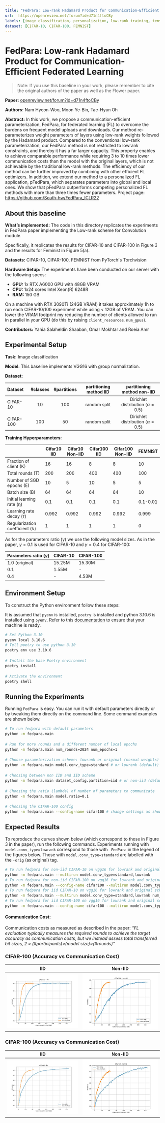 ```yaml
---
title: "FedPara: Low-rank Hadamard Product for Communication-Efficient Federated Learning"
url:  https://openreview.net/forum?id=d71n4ftoCBy
labels: [image classification, personalization, low-rank training, tensor decomposition]
dataset: [CIFAR-10, CIFAR-100, FEMNIST]
---
```


# FedPara: Low-rank Hadamard Product for Communication-Efficient Federated Learning 

> Note: If you use this baseline in your work, please remember to cite the original authors of the paper as well as the Flower paper.

**Paper:** [openreview.net/forum?id=d71n4ftoCBy](https://openreview.net/forum?id=d71n4ftoCBy)

**Authors:**  Nam Hyeon-Woo, Moon Ye-Bin, Tae-Hyun Oh

**Abstract:** In this work, we propose a communication-efficient parameterization, FedPara,
for federated learning (FL) to overcome the burdens on frequent model uploads
and downloads. Our method re-parameterizes weight parameters of layers using
low-rank weights followed by the Hadamard product. Compared to the conventional low-rank parameterization, our FedPara method is not restricted to lowrank constraints, and thereby it has a far larger capacity. This property enables to
achieve comparable performance while requiring 3 to 10 times lower communication costs than the model with the original layers, which is not achievable by
the traditional low-rank methods. The efficiency of our method can be further improved by combining with other efficient FL optimizers. In addition, we extend
our method to a personalized FL application, pFedPara, which separates parameters into global and local ones. We show that pFedPara outperforms competing
personalized FL methods with more than three times fewer parameters. Project
page: https://github.com/South-hw/FedPara_ICLR22



## About this baseline

**What’s implemented:**  The code in this directory replicates the experiments in FedPara paper implementing the Low-rank scheme for Convolution module.

Specifically, it replicates the results for CIFAR-10  and CIFAR-100  in Figure 3 and the results for Feminist in Figure 5(a).


**Datasets:**  CIFAR-10, CIFAR-100, FEMNIST from PyTorch's Torchvision

**Hardware Setup:** The experiments have been conducted on our server with the following specs:

- **GPU:** 1x RTX A6000 GPU with 48GB VRAM
- **CPU:** 1x24 cores Intel Xeon(R) 6248R
- **RAM:** 150 GB

On a machine with RTX 3090Ti (24GB VRAM) it takes approximately 1h to run each CIFAR-10/100 experiment while using < 12GB of VRAM. You can lower the VRAM footprint my reducing the number of clients allowed to run in parallel in your GPU (do this by raising `client_resources.num_gpus`).


**Contributors:** Yahia Salaheldin Shaaban, Omar Mokhtar and Roeia Amr 


## Experimental Setup

**Task:**  Image classification

**Model:**  This baseline implements VGG16 with group normalization.

**Dataset:** 

| Dataset  | #classes | #partitions |  partitioning method IID  | partitioning method non-IID  |
|:---------|:--------:|:-----------:|:----------------------:| :----------------------:|
| CIFAR-10  |    10    |     100     | random split | Dirichlet distribution ($\alpha=0.5$)|
| CIFAR-100  |   100    |     50     | random split| Dirichlet distribution ($\alpha=0.5$)|


**Training Hyperparameters:**

|   |   Cifar10 IID   | Cifar10 Non-IID      | Cifar100 IID     | Cifar100 Non-IID      | FEMNIST        |
|---|-------|-------|------|-------|----------|
| Fraction of client (K) | 16    | 16    | 8    | 8     | 10       |
| Total rounds (T) | 200   | 200   | 400  | 400   | 100      |
| Number of SGD epochs (E) | 10    | 5     | 10   | 5     | 5       |
| Batch size (B) | 64    | 64    | 64   | 64    | 10       |
| Initial learning rate (η) | 0.1   | 0.1   | 0.1  | 0.1   | 0.1-0.01      |
| Learning rate decay (τ) | 0.992 | 0.992 | 0.992| 0.992 | 0.999    |
| Regularization coefficient (λ) | 1     | 1     | 1    | 1     | 0        |

As for the parameters ratio ($\gamma$) we use the following model sizes. As in the paper, $\gamma=0.1$ is used for CIFAR-10 and $\gamma=0.4$ for CIFAR-100:

| Parameters ratio ($\gamma$) | CIFAR-10 | CIFAR-100 |
|----------|--------|--------|
| 1.0 (original) | 15.25M | 15.30M |
| 0.1      | 1.55M  | - |
| 0.4      | - | 4.53M  |

## Environment Setup
To construct the Python environment follow these steps:

It is assumed that `pyenv` is installed, `poetry` is installed and python 3.10.6 is installed using `pyenv`. Refer to this [documentation](https://flower.dev/docs/baselines/how-to-usef-baselines.html#setting-up-your-machine) to ensure that your machine is ready.

```bash
# Set Python 3.10
pyenv local 3.10.6
# Tell poetry to use python 3.10
poetry env use 3.10.6

# Install the base Poetry environment
poetry install

# Activate the environment
poetry shell
```

## Running the Experiments

Running `FedPara` is easy. You can run it with default parameters directly or by tweaking them directly on the command line. Some command examples are shown below.

```bash  
# To run fedpara with default parameters
python -m fedpara.main

# Run for more rounds and a different number of local epochs
python -m fedpara.main num_rounds=2024 num_epochs=1

# Choose parameterization scheme: lowrank or original (normal weights)
python -m fedpara.main model.conv_type=standard # or lowrank (default)

# Choosing between non IID and IID scheme
python -m fedpara.main dataset_config.partition=iid # or non-iid (default)

# Choosing the ratio (lambda) of number of parameters to communicate
python -m fedpara.main model.ratio=0.1

# Choosing the CIFAR-100 config
python -m fedpara.main --config-name cifar100 # change settings as shown above if desired
```

## Expected Results

To reproduce the curves shown below (which correspond to those in Figure 3 in the paper), run the following commands. Experiments running with `model.conv_type=lowrank` correspond to those with `-FedPara` in the legend of the figures below. Those with `model.conv_type=standard` are labelled with the `-orig` (as original) tag.

```bash
# To run fedpara for non-iid CIFAR-10 on vgg16 for lowrank and original schemes
python -m fedpara.main --multirun model.conv_type=standard,lowrank 
# To run fedpara for non-iid CIFAR-100 on vgg16 for lowrank and original schemes
python -m fedpara.main --config-name cifar100 --multirun model.conv_type=standard,lowrank 
# To run fedpara for iid CIFAR-10 on vgg16 for lowrank and original schemes
python -m fedpara.main --multirun model.conv_type=standard,lowrank num_epochs=10 dataset_config.partition=iid 
# To run fedpara for iid CIFAR-100 on vgg16 for lowrank and original schemes
python -m fedpara.main --config-name cifar100 --multirun model.conv_type=standard,lowrank num_epochs=10 dataset_config.partition=iid
```

#### Communication Cost: 
Communication costs as measured as described in the paper: 
*"FL evaluation typically measures the required rounds to achieve the target accuracy as communication costs, but we instead assess total transferred bit sizes, 2 ×
(#participants)×(model size)×(#rounds)"*


### CIFAR-100 (Accuracy vs Communication Cost)

| IID | Non-IID |
|:----:|:----:|
|![Cifar100 iid](_static/Cifar100_iid.jpeg) | ![Cifar100 non-iid](_static/Cifar100_noniid.jpeg) |


### CIFAR-100 (Accuracy vs Communication Cost)

| IID | Non-IID |
|:----:|:----:|
|![CIFAR10 iid](_static/Cifar10_iid.jpeg) | ![CIFAR10 non-iid](_static/Cifar10_noniid.jpeg) |
